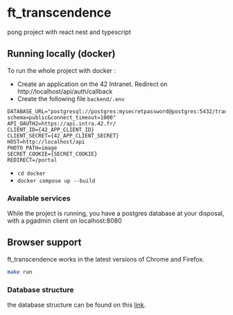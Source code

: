 # ft_transcendence
pong project with react nest and typescript

## Running locally (docker)

To run the whole project with docker :
- Create an application on the 42 Intranet. Redirect on http://localhost/api/auth/callback
- Create the following file `backend/.env`
```
DATABASE_URL="postgresql://postgres:mysecretpassword@postgres:5432/transcendence?schema=public&connect_timeout=1000"
API_OAUTH2=https://api.intra.42.fr/
CLIENT_ID={42_APP_CLIENT_ID}
CLIENT_SECRET={42_APP_CLIENT_SECRET}
HOST=http://localhost/api
PHOTO_PATH=image
SECRET_COOKIE={SECRET_COOKIE}
REDIRECT=/portal
```
- `cd docker`
- `docker compose up --build`

### Available services

While the project is running, you have a postgres database at your disposal, with a pgadmin client on localhost:8080
## Browser support

ft_transcendence works in the latest versions of Chrome and Firefox.

```bash
make run 
```

### Database structure

the database structure can be found on this [link](docs/Database/database.md).

